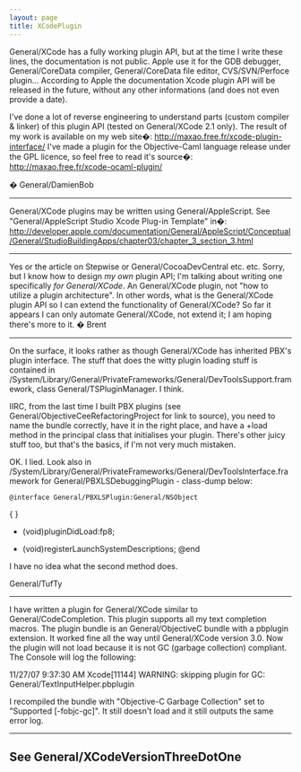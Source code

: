 ```yaml
---
layout: page
title: XCodePlugin
---
```





General/XCode has a fully working plugin API, but at the time I write these lines, the documentation is not public. Apple use it for the GDB debugger, General/CoreData compiler, General/CoreData file editor, CVS/SVN/Perfoce plugin... According to Apple the documentation Xcode plugin API will be released in the future, without any other informations (and does not even provide a date).

I've done a lot of reverse engineering to understand parts (custom compiler & linker) of this plugin API (tested on General/XCode 2.1 only). The result of my work is available on my web site�:
http://maxao.free.fr/xcode-plugin-interface/
I've made a plugin for the Objective-Caml language release under the GPL licence, so feel free to read it's source�:
http://maxao.free.fr/xcode-ocaml-plugin/

� General/DamienBob

----

General/XCode plugins may be written using General/AppleScript. See "General/AppleScript Studio Xcode Plug-in Template" in�:
http://developer.apple.com/documentation/General/AppleScript/Conceptual/General/StudioBuildingApps/chapter03/chapter_3_section_3.html

----

Yes or the article on Stepwise or General/CocoaDevCentral etc. etc. Sorry, but I know how to design *my own* plugin API; I'm talking about writing one specifically *for General/XCode*. An General/XCode plugin, not "how to utilize a plugin architecture". In other words, what is the General/XCode plugin API so I can extend the functionality of General/XCode? So far it appears I can only automate General/XCode, not extend it; I am hoping there's more to it. � Brent

----

On the surface, it looks rather as though General/XCode has inherited PBX's plugin interface.  The stuff that does the witty plugin loading stuff is contained in /System/Library/General/PrivateFrameworks/General/DevToolsSupport.framework, class General/TSPluginManager.  I think.

IIRC, from the last time I built PBX plugins (see General/ObjectiveCeeRefactoringProject for link to source), you need to name the bundle correctly, have it in the right place, and have a +load method in the principal class that initialises your plugin.  There's other juicy stuff too, but that's the basics, if I'm not very much mistaken.

OK.  I lied.  Look also in /System/Library/General/PrivateFrameworks/General/DevToolsInterface.framework for General/PBXLSDebuggingPlugin - class-dump below:

    @interface General/PBXLSPlugin:General/NSObject
{
}
+ (void)pluginDidLoad:fp8;
- (void)registerLaunchSystemDescriptions;
@end


I have no idea what the second method does.

General/TufTy

----

I have written a plugin for General/XCode similar to General/CodeCompletion. This plugin supports all my text completion macros. The plugin bundle is an General/ObjectiveC bundle with a pbplugin extension. It worked fine all the way until General/XCode version 3.0. Now the plugin will not load because it is not GC (garbage collection) compliant. The Console will log the following:

     
11/27/07 9:37:30 AM Xcode[11144] WARNING: skipping plugin for GC: General/TextInputHelper.pbplugin


I recompiled the bundle with "Objective-C Garbage Collection" set to "Supported [-fobjc-gc]". It still doesn't load and it still outputs the same error log. 

----
See General/XCodeVersionThreeDotOne
----
